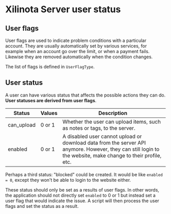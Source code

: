 # Xilinota Server user status

## User flags

User flags are used to indicate problem conditions with a particular account. They are usually automatically set by various services, for example when an account go over the limit, or when a payment fails. Likewise they are removed automatically when the condition changes.

The list of flags is defined in `UserFlagType`.

## User status

A user can have various status that affects the possible actions they can do. **User statuses are derived from user flags**.

| Status | Values | Description |
| --- | --- | --- | 
| can_upload | 0 or 1 | Whether the user can upload items, such as notes or tags, to the server.
| enabled | 0 or 1 | A disabled user cannot upload or download data from the server API anymore. However, they can still login to the website, make change to their profile, etc.

Perhaps a third status: "blocked" could be created. It would be like `enabled = 0`, except they won't be able to login to the website either.

These status should only be set as a results of user flags. In other words, the application should not directly set `enabled` to 0 or 1 but instead set a user flag that would indicate the issue. A script will then process the user flags and set the status as a result.
